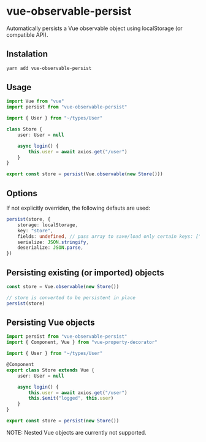 # vue-observable-persist

Automatically persists a Vue observable object using localStorage (or compatible API).

## Instalation

```bash
yarn add vue-observable-persist
```

## Usage

```ts
import Vue from "vue"
import persist from "vue-observable-persist"

import { User } from "~/types/User"

class Store {
	user: User = null

	async login() {
		this.user = await axios.get("/user")
	}
}

export const store = persist(Vue.observable(new Store()))
```

## Options

If not explicitly overriden, the following defauts are used:

```ts
persist(store, {
	storage: localStorage,
	key: "store",
	fields: undefined, // pass array to save/load only certain keys: ["user", "token"]
	serialize: JSON.stringify,
	deserialize: JSON.parse,
})
```

## Persisting existing (or imported) objects

```ts
const store = Vue.observable(new Store())

// store is converted to be persistent in place
persist(store)
```

## Persisting Vue objects

```ts
import persist from "vue-observable-persist"
import { Component, Vue } from "vue-property-decorator"

import { User } from "~/types/User"

@Component
export class Store extends Vue {
	user: User = null

	async login() {
		this.user = await axios.get("/user")
		this.$emit("logged", this.user)
	}
}

export const store = persist(new Store())
```

NOTE: Nested Vue objects are currently not supported.
